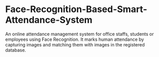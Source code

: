 # Face-Recognition-Based-Smart-Attendance-System
An online attendance management system for office staffs, students or employees using Face Recognition. It marks human attendance by capturing images and matching them with images in the registered database.
